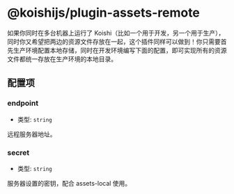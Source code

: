 # @koishijs/plugin-assets-remote

如果你同时在多台机器上运行了 Koishi（比如一个用于开发，另一个用于生产），同时你又希望把两边的资源文件存放在一起，这个插件同样可以做到！你只需要首先生产环境配置本地存储，同时在开发环境编写下面的配置，即可实现所有的资源文件都统一存放在生产环境的本地目录。

## 配置项

### endpoint

- 类型: `string`

远程服务器地址。

### secret

- 类型: `string`

服务器设置的密钥，配合 assets-local 使用。
